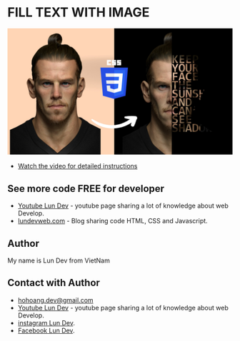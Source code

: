 
# FILL TEXT WITH IMAGE



![IMAGE](project.jpg)


- [Watch the video for detailed instructions](https://www.youtube.com/@lundeveloper)
## See more code FREE for developer
- [Youtube Lun Dev](https://www.youtube.com/@lundeveloper) - youtube page sharing a lot of knowledge about web Develop.
- [lundevweb.com](https://www.lundevweb.com/) - Blog sharing code HTML, CSS and Javascript.




## Author

My name is Lun Dev from VietNam


## Contact with Author
- [hohoang.dev@gmail.com]()
- [Youtube Lun Dev](https://www.youtube.com/@lundeveloper) - youtube page sharing a lot of knowledge about web Develop.
- [instagram Lun Dev](https://www.instagram.com/lun.dev.m55/).
- [Facebook Lun Dev](https://www.facebook.com/lundevweb/).




